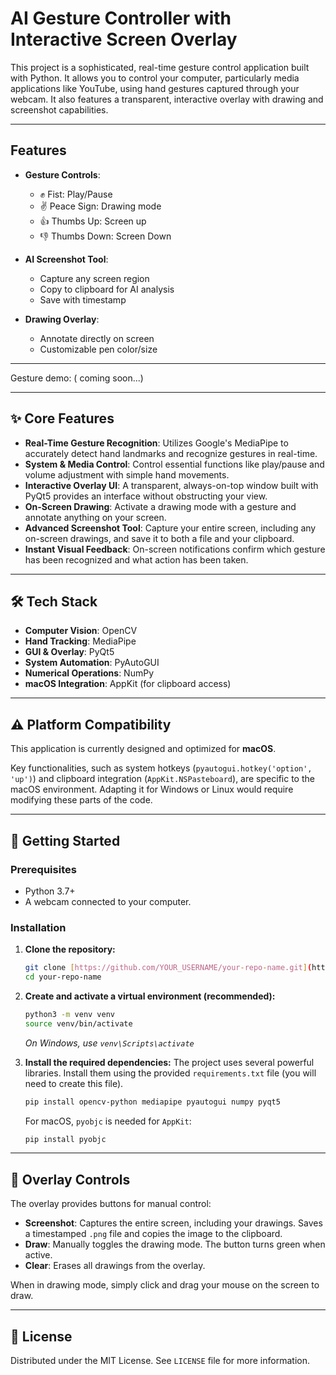 # AI Gesture Controller with Interactive Screen Overlay

This project is a sophisticated, real-time gesture control application built with Python. It allows you to control your computer, particularly media applications like YouTube, using hand gestures captured through your webcam. It also features a transparent, interactive overlay with drawing and screenshot capabilities.

---

## Features 

- **Gesture Controls**:
  - ✊ Fist: Play/Pause
  - ✌️ Peace Sign: Drawing mode
  - 👍 Thumbs Up: Screen up
  - 👎 Thumbs Down: Screen Down

- **AI Screenshot Tool**:
  - Capture any screen region
  - Copy to clipboard for AI analysis
  - Save with timestamp

- **Drawing Overlay**:
  - Annotate directly on screen
  - Customizable pen color/size
 
---

Gesture demo: ( coming soon...)

---

## ✨ Core Features

* **Real-Time Gesture Recognition**: Utilizes Google's MediaPipe to accurately detect hand landmarks and recognize gestures in real-time.
* **System & Media Control**: Control essential functions like play/pause and volume adjustment with simple hand movements.
* **Interactive Overlay UI**: A transparent, always-on-top window built with PyQt5 provides an interface without obstructing your view.
* **On-Screen Drawing**: Activate a drawing mode with a gesture and annotate anything on your screen.
* **Advanced Screenshot Tool**: Capture your entire screen, including any on-screen drawings, and save it to both a file and your clipboard.
* **Instant Visual Feedback**: On-screen notifications confirm which gesture has been recognized and what action has been taken.

---

## 🛠️ Tech Stack

* **Computer Vision**: OpenCV
* **Hand Tracking**: MediaPipe
* **GUI & Overlay**: PyQt5
* **System Automation**: PyAutoGUI
* **Numerical Operations**: NumPy
* **macOS Integration**: AppKit (for clipboard access)

---

## ⚠️ Platform Compatibility

This application is currently designed and optimized for **macOS**.

Key functionalities, such as system hotkeys (`pyautogui.hotkey('option', 'up')`) and clipboard integration (`AppKit.NSPasteboard`), are specific to the macOS environment. Adapting it for Windows or Linux would require modifying these parts of the code.

---

## 🚀 Getting Started

### Prerequisites

* Python 3.7+
* A webcam connected to your computer.

### Installation

1.  **Clone the repository:**
    ```bash
    git clone [https://github.com/YOUR_USERNAME/your-repo-name.git](https://github.com/YOUR_USERNAME/your-repo-name.git)
    cd your-repo-name
    ```

2.  **Create and activate a virtual environment (recommended):**
    ```bash
    python3 -m venv venv
    source venv/bin/activate
    ```
    *On Windows, use `venv\Scripts\activate`*

3.  **Install the required dependencies:**
    The project uses several powerful libraries. Install them using the provided `requirements.txt` file (you will need to create this file).
    ```bash
    pip install opencv-python mediapipe pyautogui numpy pyqt5
    ```
    For macOS, `pyobjc` is needed for `AppKit`:
    ```bash
    pip install pyobjc
    ```

---


## 🎨 Overlay Controls

The overlay provides buttons for manual control:

* **Screenshot**: Captures the entire screen, including your drawings. Saves a timestamped `.png` file and copies the image to the clipboard.
* **Draw**: Manually toggles the drawing mode. The button turns green when active.
* **Clear**: Erases all drawings from the overlay.

When in drawing mode, simply click and drag your mouse on the screen to draw.

---

## 📄 License

Distributed under the MIT License. See `LICENSE` file for more information.


